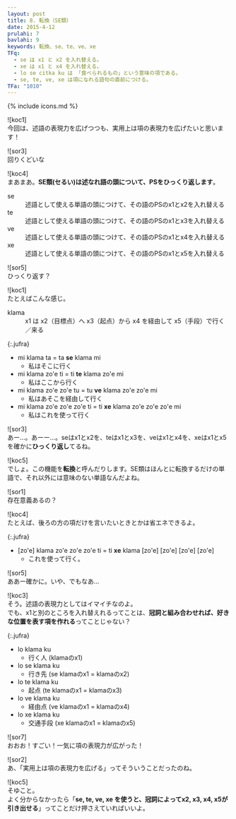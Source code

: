 ```yaml
---
layout: post
title: 8. 転換（SE類）
date: 2015-4-12
prulahi: 7
bavlahi: 9
keywords: 転換、se、te、ve、xe
TFq:
  - se は x1 と x2 を入れ替える。
  - xe は x1 と x4 を入れ替える。
  - lo se citka ku は 「食べられるもの」という意味の項である。
  - se, te, ve, xe は項になれる語句の直前につける。
TFa: "1010"
---
```

{% include icons.md %}

![koc1]  
今回は、述語の表現力を広げつつも、実用上は項の表現力を広げたいと思います！

![sor3]  
回りくどいな

![koc4]  
まあまあ。**SE類(セるい)は述なれ語の頭について、PSをひっくり返します**。

<dl class="drani">
<dt>se</dt>
<dd >述語として使える単語の頭につけて、その語のPSのx1とx2を入れ替える</dd>
<dt>te</dt>
<dd >述語として使える単語の頭につけて、その語のPSのx1とx3を入れ替える</dd>
<dt>ve</dt>
<dd >述語として使える単語の頭につけて、その語のPSのx1とx4を入れ替える</dd>
<dt>xe</dt>
<dd >述語として使える単語の頭につけて、その語のPSのx1とx5を入れ替える</dd>
</dl>

![sor5]  
ひっくり返す？

![koc1]  
たとえばこんな感じ。

<dl class="valsi">
<dt>klama</dt>
<dd >x1 は x2（目標点）へ x3（起点）から x4 を経由して x5（手段）で行く／来る</dd>
</dl>

{:.jufra}
- mi klama ta = ta **se** klama mi  
  - 私はそこに行く
- mi klama zo'e ti = ti **te** klama zo'e mi  
  - 私はここから行く
- mi klama zo'e zo'e tu = tu **ve** klama zo'e zo'e mi  
  - 私はあそこを経由して行く
- mi klama zo'e zo'e zo'e ti = ti **xe** klama zo'e zo'e zo'e mi  
  - 私はこれを使って行く

![sor3]  
あー…。あーー…。seはx1とx2を、teはx1とx3を、veはx1とx4を、xeはx1とx5を確かに**ひっくり返し**てるね。

![koc5]  
でしょ。この機能を**転換**と呼んだりします。SE類はほんとに転換するだけの単語で、それ以外には意味のない単語なんだよね。

![sor1]  
存在意義あるの？

![koc4]  
たとえば、後ろの方の項だけを言いたいときとかは省エネできるよ。

{:.jufra}
- [zo'e] klama zo'e zo'e zo'e ti = ti **xe** klama [zo'e] [zo'e] [zo'e] [zo'e]  
  - これを使って行く。


![sor5]  
ああー確かに。いや、でもなあ…

![koc3]  
そう。述語の表現力としてはイマイチなのよ。  
でも、x1と別のところを入れ替えれるってことは、**冠詞と組み合わせれば、好きな位置を表す項を作れる**ってことじゃない？

{:.jufra}
- lo klama ku  
  - 行く人 (klamaのx1)
- lo se klama ku  
  - 行き先 (se klamaのx1 = klamaのx2)
- lo te klama ku  
  - 起点 (te klamaのx1 = klamaのx3)
- lo ve klama ku  
  - 経由点 (ve klamaのx1 = klamaのx4)
- lo xe klama ku  
  - 交通手段 (xe klamaのx1 = klamaのx5)

![sor7]  
おおお！すごい！一気に項の表現力が広がった！

![sor2]  
あ、「実用上は項の表現力を広げる」ってそういうことだったのね。

![koc5]  
そゆこと。  
よく分からなかったら「**se, te, ve, xe を使うと、冠詞によってx2, x3, x4, x5が引き出せる**」ってことだけ押さえていればいいよ。

